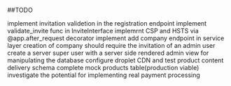 ##TODO

implement invitation validetion in the registration endpoint
implement validate_invite func in InviteInterface
implemrnt CSP and HSTS via @app.after_request decorator
implement add company endpoint in service layer
creation of company should require the invitation of an admin user
create a server super user with a server side rendered admin view for manipulating the database
configure droplet CDN and test product content delivery schema
complete mock products table(production viable)
investigate the potential for implementing real payment processing
